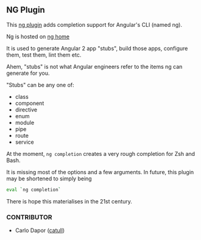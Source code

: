 ## NG Plugin

This [ng plugin](https://github.com/ohmyzsh/ohmyzsh/tree/master/plugins/ng)
 adds completion support for Angular's CLI (named ng).

Ng is hosted on [ng home](https://github.com/catull/angular-cli)

It is used to generate Angular 2 app "stubs", build those apps, configure them,
test them, lint them etc.

Ahem, "stubs" is not what Angular engineers refer to the items ng can generate
for you.

"Stubs" can be any one of:
- class
- component
- directive
- enum
- module
- pipe
- route
- service

At the moment, `ng completion` creates a very rough completion for Zsh and
Bash.

It is missing most of the options and a few arguments.
In future, this plugin may be shortened to simply being

```zsh
eval `ng completion`
```

There is hope this materialises in the 21st century.

### CONTRIBUTOR
 - Carlo Dapor ([catull](https://github.com/catull))
